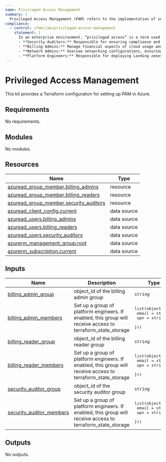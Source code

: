 ```yaml
---
name: Privileged Access Management
summary: |
  Privileged Access Management (PAM) refers to the implementation of security measures and best practices to control and monitor access to critical resources within cloud platforms. For cloud foundation teams, it is about safeguarding administrative roles that enable access to core infrastructure, ensuring the security, compliance, and visibility needed to oversee application teams' cloud usage.
compliance:
  - control: cfmm/iam/privileged-access-management
    statement: |
      In an enterprise environment, “privileged access” is a term used to designate special access or abilities above and beyond that of a standard user. A typical cloud foundation will have various roles, each with its set of responsibilities. These roles typically include:
      - **Security Auditors:** Responsible for ensuring compliance and security across cloud resources.
      - **Billing Admins:** Manage financial aspects of cloud usage and allocate costs to various teams or projects.
      - **Network Admins:** Oversee networking configurations, ensuring connectivity and security.
      - **Platform Engineers:** Responsible for deploying Landing zones, performing or automating
---
```


# Privileged Access Management

This kit provides a Terraform configuration for setting up PAM in Azure.

<!-- BEGIN_TF_DOCS -->
## Requirements

No requirements.

## Modules

No modules.

## Resources

| Name | Type |
|------|------|
| [azuread_group_member.billing_admins](https://registry.terraform.io/providers/hashicorp/azuread/latest/docs/resources/group_member) | resource |
| [azuread_group_member.billing_readers](https://registry.terraform.io/providers/hashicorp/azuread/latest/docs/resources/group_member) | resource |
| [azuread_group_member.security_auditors](https://registry.terraform.io/providers/hashicorp/azuread/latest/docs/resources/group_member) | resource |
| [azuread_client_config.current](https://registry.terraform.io/providers/hashicorp/azuread/latest/docs/data-sources/client_config) | data source |
| [azuread_users.billing_admins](https://registry.terraform.io/providers/hashicorp/azuread/latest/docs/data-sources/users) | data source |
| [azuread_users.billing_readers](https://registry.terraform.io/providers/hashicorp/azuread/latest/docs/data-sources/users) | data source |
| [azuread_users.security_auditors](https://registry.terraform.io/providers/hashicorp/azuread/latest/docs/data-sources/users) | data source |
| [azurerm_management_group.root](https://registry.terraform.io/providers/hashicorp/azurerm/latest/docs/data-sources/management_group) | data source |
| [azurerm_subscription.current](https://registry.terraform.io/providers/hashicorp/azurerm/latest/docs/data-sources/subscription) | data source |

## Inputs

| Name | Description | Type | Default | Required |
|------|-------------|------|---------|:--------:|
| <a name="input_billing_admin_group"></a> [billing\_admin\_group](#input\_billing\_admin\_group) | object\_id of the billing admin group | `string` | n/a | yes |
| <a name="input_billing_admin_members"></a> [billing\_admin\_members](#input\_billing\_admin\_members) | Set up a group of platform engineers. If enabled, this group will receive access to terraform\_state\_storage | <pre>list(object({<br>    email = string,<br>    upn   = string,<br>  }))</pre> | n/a | yes |
| <a name="input_billing_reader_group"></a> [billing\_reader\_group](#input\_billing\_reader\_group) | object\_id of the billing reader group | `string` | n/a | yes |
| <a name="input_billing_reader_members"></a> [billing\_reader\_members](#input\_billing\_reader\_members) | Set up a group of platform engineers. If enabled, this group will receive access to terraform\_state\_storage | <pre>list(object({<br>    email = string,<br>    upn   = string,<br>  }))</pre> | n/a | yes |
| <a name="input_security_auditor_group"></a> [security\_auditor\_group](#input\_security\_auditor\_group) | object\_id of the security auditor group | `string` | n/a | yes |
| <a name="input_security_auditor_members"></a> [security\_auditor\_members](#input\_security\_auditor\_members) | Set up a group of platform engineers. If enabled, this group will receive access to terraform\_state\_storage | <pre>list(object({<br>    email = string,<br>    upn   = string,<br>  }))</pre> | n/a | yes |

## Outputs

No outputs.
<!-- END_TF_DOCS -->
